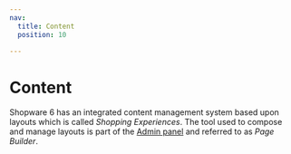 ```yaml
---
nav:
  title: Content
  position: 10

---
```


# Content

Shopware 6 has an integrated content management system based upon layouts which is called *Shopping Experiences*. The tool used to compose and manage layouts is part of the [Admin panel](../../framework/architecture/administration-concept) and referred to as *Page Builder*.
